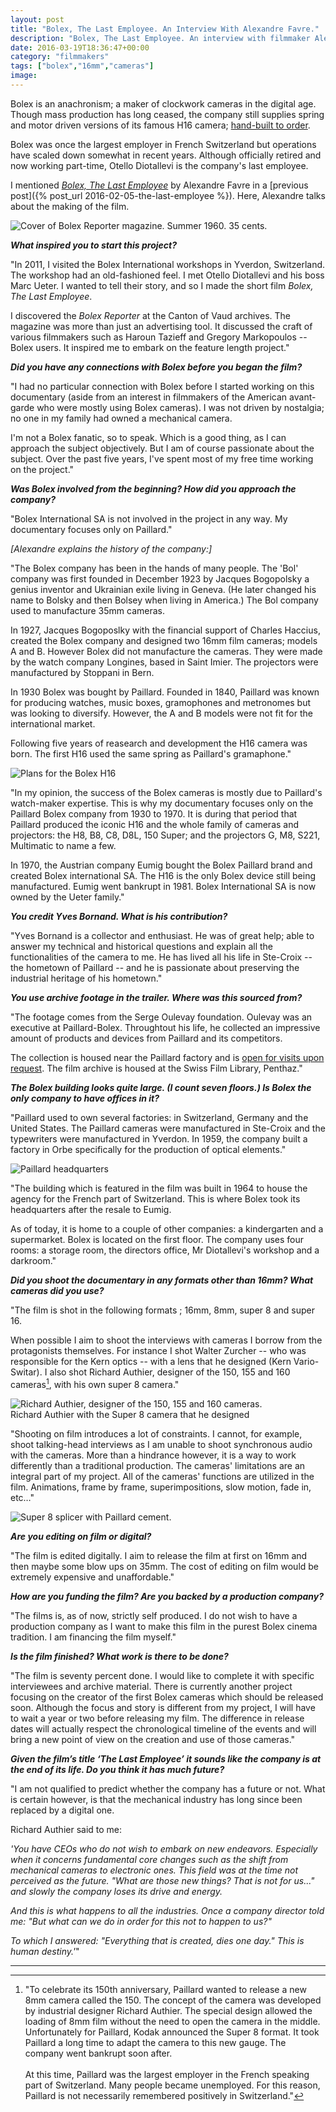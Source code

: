```yaml
---
layout: post
title: "Bolex, The Last Employee. An Interview With Alexandre Favre."
description: "Bolex, The Last Employee. An interview with filmmaker Alexandre Favre."
date: 2016-03-19T18:36:47+00:00
category: "filmmakers"
tags: ["bolex","16mm","cameras"]
image:
---
```


Bolex is an anachronism; a maker of clockwork cameras in the digital age. Though mass production has long ceased, the company still supplies spring and motor driven versions of its famous H16 camera; [hand-built to order](http://www.bolex.ch/NEW/?p=6).

Bolex was once the largest employer in French Switzerland but operations have scaled down somewhat in recent years. Although officially retired and now working part-time, Otello Diotallevi is the company's last employee.

I mentioned [*Bolex, The Last Employee*](https://vimeo.com/150185992) by Alexandre Favre in a [previous post]({% post_url 2016-02-05-the-last-employee %}). Here, Alexandre talks about the making of the film.

<img src="{{ site.baseurl }}/assets/favre/bolex_reporter.jpg" alt="Cover of Bolex Reporter magazine. Summer 1960. 35 cents.">

__*What inspired you to start this project?*__

"In 2011, I visited the Bolex International workshops in Yverdon, Switzerland. The workshop had an old-fashioned feel. I met Otello Diotallevi and his boss Marc Ueter. I wanted to tell their story, and so I made the short film *Bolex, The Last Employee*.

I discovered the *Bolex Reporter* at the Canton of Vaud archives. The magazine was more than just an advertising tool. It discussed the craft of various filmmakers such as Haroun Tazieff and Gregory Markopoulos -- Bolex users. It inspired me to embark on the feature length project."



__*Did you have any connections with Bolex before you began the film?*__

"I had no particular connection with Bolex before I started working on this documentary (aside from an interest in filmmakers of the American avant-garde who were mostly using Bolex cameras). I was not driven by nostalgia; no one in my family had owned a mechanical camera.

I'm not a Bolex fanatic, so to speak. Which is a good thing, as I can approach the subject objectively. But I am of course passionate about the subject. Over the past five years, I've spent most of my free time working on the project."

__*Was Bolex involved from the beginning? How did you approach the company?*__

"Bolex International SA is not involved in the project in any way. My documentary focuses only on Paillard."

*[Alexandre explains the history of the company:]*

"The Bolex company has been in the hands of many people. The 'Bol' company was first founded in December 1923 by Jacques Bogopolsky a genius inventor and Ukrainian exile living in Geneva. (He later changed his name to Bolsky and then Bolsey when living in America.) The Bol company used to manufacture 35mm cameras.

In 1927, Jacques Bogoposlky with the financial support of Charles Haccius, created the Bolex company and designed two 16mm film cameras; models A and B. However Bolex did not manufacture the cameras. They were made by the watch company Longines, based in Saint Imier. The projectors were manufactured by Stoppani in Bern.

In 1930 Bolex was bought by Paillard. Founded in 1840, Paillard was known for producing watches, music boxes, gramophones and metronomes but was looking to diversify. However, the A and B models were not fit for the international market. 

Following five years of reasearch and development the H16 camera was born. The first H16 used the same spring as Paillard's gramaphone."

<img src="{{ site.baseurl }}/assets/favre/H16_plans.jpg" alt="Plans for the Bolex H16">

"In my opinion, the success of the Bolex cameras is mostly due to Paillard's watch-maker expertise. This is why my documentary focuses only on the Paillard Bolex company from 1930 to 1970. It is during that period that Paillard produced the iconic H16 and the whole family of cameras and projectors: the H8, B8, C8, D8L, 150 Super; and the projectors G, M8, S221, Multimatic to name a few.

In 1970, the Austrian company Eumig bought the Bolex Paillard brand and created Bolex international SA. The H16 is the only Bolex device still being manufactured. Eumig went bankrupt in 1981. Bolex International SA is now owned by the Ueter family."


__*You credit Yves Bornand. What is his contribution?*__

"Yves Bornand is a collector and enthusiast. He was of great help; able to answer my technical and historical questions and explain all the functionalities of the camera to me. He has lived all his life in Ste-Croix -- the hometown of Paillard -- and he is passionate about preserving the industrial heritage of his hometown."


__*You use archive footage in the trailer. Where was this sourced from?*__

"The footage comes from the Serge Oulevay foundation. Oulevay was an executive at Paillard-Bolex. Throughtout his life, he collected an impressive amount of products and devices from Paillard and its competitors.

The collection is housed near the Paillard factory and is [open for visits upon request](http://www.musee-yverdon-region.ch/pdf-fr/expot/Paillard-Bolex-compresse.pdf). The film archive is housed at the Swiss Film Library, Penthaz."


__*The Bolex building looks quite large. (I count seven floors.) Is Bolex the only company to have offices in it?*__

"Paillard used to own several factories: in Switzerland, Germany and the United States. The Paillard cameras were manufactured in Ste-Croix and the typewriters were manufactured in Yverdon. In 1959, the company built a factory in Orbe specifically for the production of optical elements."

<img src="{{ site.baseurl }}/assets/favre/paillard_building.jpg" alt="Paillard headquarters">

"The building which is featured in the film was built in 1964 to house the agency for the French part of Switzerland. This is where Bolex took its headquarters after the resale to Eumig.

As of today, it is home to a couple of other companies: a kindergarten and a supermarket. Bolex is located on the first floor. The company uses four rooms: a storage room, the directors office, Mr Diotallevi's workshop and a darkroom."

__*Did you shoot the documentary in any formats other than 16mm? What cameras did you use?*__

"The film is shot in the following formats ; 16mm, 8mm, super 8 and super 16.

When possible I aim to shoot the interviews with cameras I borrow from the protagonists themselves. For instance I shot Walter Zurcher -- who was responsible for the Kern optics -- with a lens that he designed (Kern Vario-Switar). I also shot Richard Authier, designer of the 150, 155 and 160 cameras[^1], with his own super 8 camera."

<img src="{{ site.baseurl }}/assets/favre/authier_super8.jpg" alt="Richard Authier, designer of the 150, 155 and 160 cameras.">

<div class="caption">Richard Authier with the Super 8 camera that he designed</div>

"Shooting on film introduces a lot of constraints. I cannot, for example, shoot talking-head interviews as I am unable to shoot synchronous audio with the cameras. More than a hindrance however, it is a way to work differently than a traditional production. The cameras' limitations are an integral part of my project. All of the cameras' functions are utilized in the film. Animations, frame by frame, superimpositions, slow motion, fade in, etc…"

<img src="{{ site.baseurl }}/assets/favre/splicer.jpg" alt="Super 8 splicer with Paillard cement.">

__*Are you editing on film or digital?*__

"The film is edited digitally. I aim to release the film at first on 16mm and then maybe some blow ups on 35mm. The cost of editing on film would be extremely expensive and unaffordable."

__*How are you funding the film? Are you backed by a production company?*__

"The films is, as of now, strictly self produced. I do not wish to have a production company as I want to make this film in the purest Bolex cinema tradition. I am financing the film myself."


__*Is the film finished? What work is there to be done?*__

"The film is seventy percent done. I would like to complete it with specific interviewees and archive material. There is currently another project focusing on the creator of the first Bolex cameras which should be released soon. Although the focus and story is different from my project, I will have to wait a year or two before releasing my film. The difference in release dates will actually respect the chronological timeline of the events and will bring a new point of view on the creation and use of those cameras."


__*Given the film’s title ‘The Last Employee’ it sounds like the company is at the end of its life. Do you think it has much future?*__

"I am not qualified to predict whether the company has a future or not. What is certain however, is that the mechanical industry has long since been replaced by a digital one.

Richard Authier said to me:

_'You have CEOs who do not wish to embark on new endeavors. Especially when it concerns fundamental core changes such as the shift from mechanical cameras to electronic ones. This field was at the time not perceived as the future. "What are those new things? That is not for us..." and slowly the company loses its drive and energy._

_And this is what happens to all the industries. Once a company director told me: "But what can we do in order for this not to happen to us?"_

_To which I answered: "Everything that is created, dies one day." This is human destiny.'_"

<hr>

[^1]: "To celebrate its 150th anniversary, Paillard wanted to release a new 8mm camera called the 150. The concept of the camera was developed by industrial designer Richard Authier. The special design allowed the loading of 8mm film without the need to open the camera in the middle. Unfortunately for Paillard, Kodak announced the Super 8 format. It took Paillard a long time to adapt the camera to this new gauge. The company went bankrupt soon after. <br><br>At this time, Paillard was the largest employer in the French speaking part of Switzerland. Many people became unemployed. For this reason, Paillard is not necessarily remembered positively in Switzerland."